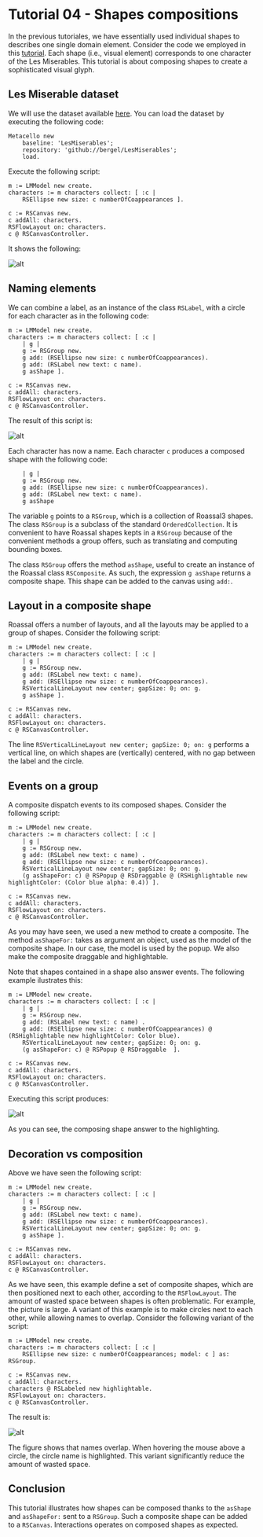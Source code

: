 # Tutorial 04 - Shapes compositions

In the previous tutoriales, we have essentially used individual shapes to describes one single domain element. Consider the code we employed in this [tutorial](https://github.com/ObjectProfile/Roassal3/blob/master/LesMiserables.md). Each shape (i.e., visual element) corresponds to one character of the Les Miserables. This tutorial is about composing shapes to create a sophisticated visual glyph.

## Les Miserable dataset

We will use the dataset available [here](https://github.com/bergel/LesMiserables). You can load the dataset by executing the following code:

```Smalltalk
Metacello new
    baseline: 'LesMiserables';
    repository: 'github://bergel/LesMiserables';
    load.
```

Execute the following script:

```Smalltalk
m := LMModel new create.
characters := m characters collect: [ :c |
	RSEllipse new size: c numberOfCoappearances ].

c := RSCanvas new.
c addAll: characters.
RSFlowLayout on: characters.
c @ RSCanvasController.
```

It shows the following:

![alt](../screenshots/Tutorial04-Compositing01.png)


## Naming elements

We can combine a label, as an instance of the class `RSLabel`, with a circle for each character as in the following code:

```Smalltalk
m := LMModel new create.
characters := m characters collect: [ :c |
	| g |
	g := RSGroup new.
	g add: (RSEllipse new size: c numberOfCoappearances).
	g add: (RSLabel new text: c name).
	g asShape ].

c := RSCanvas new.
c addAll: characters.
RSFlowLayout on: characters.
c @ RSCanvasController.
```

The result of this script is:

![alt](../screenshots/Tutorial04-Compositing02.png)


Each character has now a name. Each character `c` produces a composed shape with the following code:
```Smalltalk
	| g |
	g := RSGroup new.
	g add: (RSEllipse new size: c numberOfCoappearances).
	g add: (RSLabel new text: c name).
	g asShape
```

The variable `g` points to a `RSGroup`, which is a collection of Roassal3 shapes. The class `RSGroup` is a subclass of the standard `OrderedCollection`. It is convenient to have Roassal shapes kepts in a `RSGroup` because of the convenient methods a group offers, such as translating and computing bounding boxes.

The class `RSGroup` offers the method `asShape`, useful to create an instance of the Roassal class `RSComposite`. As such, the expression `g asShape` returns a composite shape. This shape can be added to the canvas using `add:`.


## Layout in a composite shape

Roassal offers a number of layouts, and all the layouts may be applied to a group of shapes. Consider the following script:

```Smalltalk
m := LMModel new create.
characters := m characters collect: [ :c |
	| g |
	g := RSGroup new.
	g add: (RSLabel new text: c name).
	g add: (RSEllipse new size: c numberOfCoappearances).
	RSVerticalLineLayout new center; gapSize: 0; on: g.
	g asShape ].

c := RSCanvas new.
c addAll: characters.
RSFlowLayout on: characters.
c @ RSCanvasController.
```

The line `RSVerticalLineLayout new center; gapSize: 0; on: g` performs a vertical line, on which shapes are (vertically) centered, with no gap between the label and the circle.


## Events on a group

A composite dispatch events to its composed shapes. Consider the following script:

```Smalltalk
m := LMModel new create.
characters := m characters collect: [ :c |
	| g |
	g := RSGroup new.
	g add: (RSLabel new text: c name) .
	g add: (RSEllipse new size: c numberOfCoappearances).
	RSVerticalLineLayout new center; gapSize: 0; on: g.
	(g asShapeFor: c) @ RSPopup @ RSDraggable @ (RSHighlightable new highlightColor: (Color blue alpha: 0.4)) ].

c := RSCanvas new.
c addAll: characters.
RSFlowLayout on: characters.
c @ RSCanvasController.
```

As you may have seen, we used a new method to create a composite. The method `asShapeFor:` takes as argument an object, used as the model of the composite shape. In our case, the model is used by the popup. We also make the composite draggable and highlightable.

Note that shapes contained in a shape also answer events. The following example ilustrates this:


```Smalltalk
m := LMModel new create.
characters := m characters collect: [ :c |
	| g |
	g := RSGroup new.
	g add: (RSLabel new text: c name) .
	g add: (RSEllipse new size: c numberOfCoappearances) @ (RSHighlightable new highlightColor: Color blue).
	RSVerticalLineLayout new center; gapSize: 0; on: g.
	(g asShapeFor: c) @ RSPopup @ RSDraggable  ].

c := RSCanvas new.
c addAll: characters.
RSFlowLayout on: characters.
c @ RSCanvasController.
```

Executing this script produces:

![alt](../screenshots/Tutorial04-Compositing03.png)

As you can see, the composing shape answer to the highlighting.

## Decoration vs composition

Above we have seen the following script:

```Smalltalk
m := LMModel new create.
characters := m characters collect: [ :c |
	| g |
	g := RSGroup new.
	g add: (RSLabel new text: c name).
	g add: (RSEllipse new size: c numberOfCoappearances).
	RSVerticalLineLayout new center; gapSize: 0; on: g.
	g asShape ].

c := RSCanvas new.
c addAll: characters.
RSFlowLayout on: characters.
c @ RSCanvasController.
```

As we have seen, this example define a set of composite shapes, which are then positioned next to each other, according to the `RSFlowLayout`. The amount of wasted space between shapes is often problematic. For example, the picture is large. A variant of this example is to make circles next to each other, while allowing names to overlap. Consider the following variant of the script:

```Smalltalk
m := LMModel new create.
characters := m characters collect: [ :c |
	RSEllipse new size: c numberOfCoappearances; model: c ] as: RSGroup.

c := RSCanvas new.
c addAll: characters.
characters @ RSLabeled new highlightable.
RSFlowLayout on: characters.
c @ RSCanvasController.
```

The result is:

![alt](../screenshots/Tutorial04-Compositing04.png)

The figure shows that names overlap. When hovering the mouse above a circle, the circle name is highlighted. This variant significantly reduce the amount of wasted space.

## Conclusion

This tutorial illustrates how shapes can be composed thanks to the `asShape` and `asShapeFor:` sent to a `RSGroup`. Such a composite shape can be added to a `RSCanvas`. Interactions operates on composed shapes as expected.
